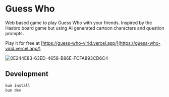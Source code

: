 # Guess Who

Web based game to play Guess Who with your friends. Inspired by the Hasbro board game but using AI generated cartoon characters and question prompts.

Play it for free at [https://guess-who-virid.vercel.app/](https://guess-who-virid.vercel.app/)

![0E244E83-63ED-4658-B86E-FCFA893CD6C4](https://github.com/lineville/guess-who/assets/25349044/cad2e1b0-a3b3-416d-bb2b-642cdf386df1)

## Development

```bash
bun install
bun dev
```
